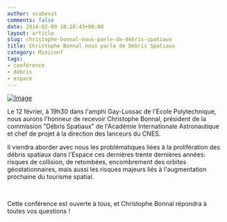 ```yaml
---
author: xcubesat
comments: false
date: 2014-02-09 10:28:43+00:00
layout: article
slug: christophe-bonnal-nous-parle-de-debris-spatiaux
title: Christophe Bonnal nous parle de Débris Spatiaux
category: Miniconf
tags:
- conférence
- débris
- espace
---
```


[![Image](http://xspacecenter.files.wordpress.com/2014/02/dc3a9bris.jpeg?w=253)](http://xspacecenter.files.wordpress.com/2014/02/dc3a9bris.jpeg) 

Le 12 février, à 19h30 dans l'amphi Gay-Lussac de l'Ecole Polytechnique, nous aurons l'honneur de recevoir Christophe Bonnal, président de la commission "Débris Spatiaux" de l'Académie Internationale Astronautique et chef de projet à la direction des lanceurs du CNES.

Il viendra aborder avec nous les problématiques liées à la prolifération des débris spatiaux dans l'Espace ces dernières trente dernières années: risques de collision, de retombées, encombrement des orbites géostationnaires, mais aussi les risques majeurs liés à l'augmentation prochaine du tourisme spatial.

 

Cette conférence est ouverte à tous, et Christophe Bonnal répondra à toutes vos questions ! 

 
